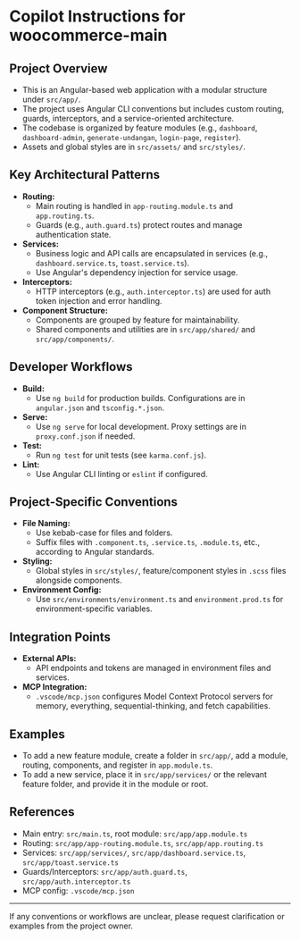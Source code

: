 # Copilot Instructions for woocommerce-main

## Project Overview
- This is an Angular-based web application with a modular structure under `src/app/`.
- The project uses Angular CLI conventions but includes custom routing, guards, interceptors, and a service-oriented architecture.
- The codebase is organized by feature modules (e.g., `dashboard`, `dashboard-admin`, `generate-undangan`, `login-page`, `register`).
- Assets and global styles are in `src/assets/` and `src/styles/`.

## Key Architectural Patterns
- **Routing:**
  - Main routing is handled in `app-routing.module.ts` and `app.routing.ts`.
  - Guards (e.g., `auth.guard.ts`) protect routes and manage authentication state.
- **Services:**
  - Business logic and API calls are encapsulated in services (e.g., `dashboard.service.ts`, `toast.service.ts`).
  - Use Angular's dependency injection for service usage.
- **Interceptors:**
  - HTTP interceptors (e.g., `auth.interceptor.ts`) are used for auth token injection and error handling.
- **Component Structure:**
  - Components are grouped by feature for maintainability.
  - Shared components and utilities are in `src/app/shared/` and `src/app/components/`.

## Developer Workflows
- **Build:**
  - Use `ng build` for production builds. Configurations are in `angular.json` and `tsconfig.*.json`.
- **Serve:**
  - Use `ng serve` for local development. Proxy settings are in `proxy.conf.json` if needed.
- **Test:**
  - Run `ng test` for unit tests (see `karma.conf.js`).
- **Lint:**
  - Use Angular CLI linting or `eslint` if configured.

## Project-Specific Conventions
- **File Naming:**
  - Use kebab-case for files and folders.
  - Suffix files with `.component.ts`, `.service.ts`, `.module.ts`, etc., according to Angular standards.
- **Styling:**
  - Global styles in `src/styles/`, feature/component styles in `.scss` files alongside components.
- **Environment Config:**
  - Use `src/environments/environment.ts` and `environment.prod.ts` for environment-specific variables.

## Integration Points
- **External APIs:**
  - API endpoints and tokens are managed in environment files and services.
- **MCP Integration:**
  - `.vscode/mcp.json` configures Model Context Protocol servers for memory, everything, sequential-thinking, and fetch capabilities.

## Examples
- To add a new feature module, create a folder in `src/app/`, add a module, routing, components, and register in `app.module.ts`.
- To add a new service, place it in `src/app/services/` or the relevant feature folder, and provide it in the module or root.

## References
- Main entry: `src/main.ts`, root module: `src/app/app.module.ts`
- Routing: `src/app/app-routing.module.ts`, `src/app/app.routing.ts`
- Services: `src/app/services/`, `src/app/dashboard.service.ts`, `src/app/toast.service.ts`
- Guards/Interceptors: `src/app/auth.guard.ts`, `src/app/auth.interceptor.ts`
- MCP config: `.vscode/mcp.json`

---
If any conventions or workflows are unclear, please request clarification or examples from the project owner.
